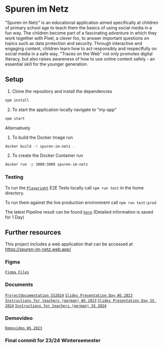 # Spuren im Netz

"Spuren im Netz" is an educational application aimed specifically at children of primary school age to teach them the basics of using social media in a fun way. The children become part of a fascinating adventure in which they work together with Pixel, a clever fox, to answer important questions on topics such as data protection and security. Through interactive and engaging content, children learn how to act responsibly and respectfully on social media in a safe way. "Traces on the Web" not only promotes digital literacy, but also raises awareness of how to use online content safely - an essential skill for the younger generation.

## Setup
1. Clone the repository and install the dependencies
```bash
npm install
```
2. To start the application locally navigate to "my-app"
```bash
npm start
```

Alternatively

1. To build the Docker Image run
```bash
docker build -t spuren-im-netz .
```
2. To create the Docker Container run
```bash
docker run -p 3000:3000 spuren-im-netz
```

### Testing

To run the [`Playwright`](https://playwright.dev/docs/intro) E2E Tests locally call `npm run test` in the home directory.

To run them against the live production environment call `npm run test:prod`

The latest Pipeline result can be found [`here`](https://liljane96.github.io/spuren-im-netz/) (Detailed information is saved for 1 Day)

## Further resources
This project includes a web application that can be accessed at https://spuren-im-netz.web.app/

### Figma
[`Figma Files`](https://www.figma.com/design/sDNn8ptkxEtSaH0wi8VLVy/MediaNight?node-id=0-1&t=FqVk2GhYEmIQNyqw-1)

### Documents
[`Projectdocumentation SS2024`](https://github.com/LilJane96/spuren-im-netz/blob/main/documents/Spuren_im_Netz_Abschlussdokumentation.pdf)
[`Slides Presentation Day WS 2023`](https://github.com/LilJane96/spuren-im-netz/blob/main/documents/presentation_german.pdf)
[`Instructions for teachers (german) WS 2023`](https://github.com/LilJane96/spuren-im-netz/blob/main/documents/SpurenImNetz_teacher_instructions.docx.pdf)
[`Slides Presentation Day SS 2024`](https://github.com/LilJane96/spuren-im-netz/blob/main/documents/Spuren_im_Netz_presentation_2_german.pdf)
[`Instructions for teachers (german) SS 2024`](https://github.com/LilJane96/spuren-im-netz/blob/main/documents/Spuren_im_Netz_teacher_instructions_german.pdf)


### Demovideo
[`Demovideo WS 2023`](https://cloud.mi.hdm-stuttgart.de/s/d3SAQCbcdbiX8k2)

### Final commit for 23/24 Wintersemester
